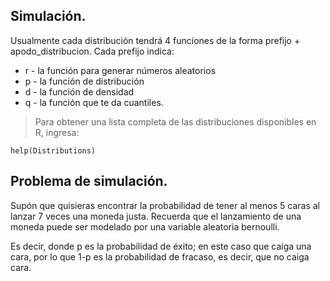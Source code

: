 ## Simulación.

Usualmente cada distribución tendrá 4 funciones de la forma prefijo + apodo_distribucion. Cada prefijo indica: 

* r - la función para generar números aleatorios
* p - la función de distribución
* d - la función de densidad
* q - la función que te da cuantiles.

> Para obtener una lista completa de las distribuciones disponibles en R, ingresa:

```
help(Distributions)
```

## Problema de simulación.

Supón que quisieras encontrar la probabilidad de tener al menos 5 caras al lanzar 7 veces una moneda justa.
Recuerda que el lanzamiento de una moneda puede ser modelado por una variable aleatoria bernoulli.

Es decir, donde p es la probabilidad de éxito; en este caso que caiga una cara, por lo que 1-p es la probabilidad de fracaso, es decir, que no caiga cara.